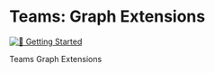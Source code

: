 <!-- Copyright (c) Microsoft Corporation. All rights reserved.-->
<!-- Licensed under the MIT License.-->

# Teams: Graph Extensions

[![📖 Getting Started](https://img.shields.io/badge/📖%20Getting%20Started-blue?style=for-the-badge)](https://microsoft.github.io/teams-ai)

Teams Graph Extensions